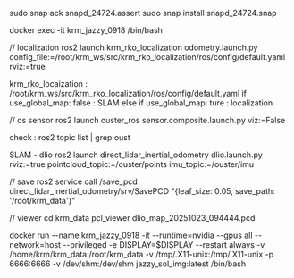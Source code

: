 sudo snap ack snapd_24724.assert
sudo snap install snapd_24724.snap

docker exec -it krm_jazzy_0918 /bin/bash

// localization
ros2 launch krm_rko_localization odometry.launch.py \
    config_file:=/root/krm_ws/src/krm_rko_localization/ros/config/default.yaml \
    rviz:=true

krm_rko_locaization : /root/krm_ws/src/krm_rko_localization/ros/config/default.yaml
if     use_global_map: false : SLAM
else if     use_global_map: ture : localization

// os sensor 
ros2 launch ouster_ros sensor.composite.launch.py viz:=False

check : ros2 topic list | grep oust

SLAM - dlio
ros2 launch direct_lidar_inertial_odometry dlio.launch.py rviz:=true pointcloud_topic:=/ouster/points imu_topic:=/ouster/imu

// save
ros2 service call /save_pcd direct_lidar_inertial_odometry/srv/SavePCD "{leaf_size: 0.05, save_path: '/root/krm_data'}"

// viewer cd krm_data
pcl_viewer dlio_map_20251023_094444.pcd 



docker run --name krm_jazzy_0918 -it --runtime=nvidia --gpus all --network=host --privileged -e DISPLAY=$DISPLAY --restart always -v /home/krm/krm_data:/root/krm_data -v /tmp/.X11-unix:/tmp/.X11-unix -p 6666:6666 -v /dev/shm:/dev/shm jazzy_sol_img:latest /bin/bash
